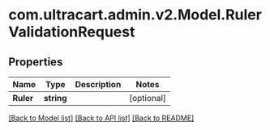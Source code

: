 # com.ultracart.admin.v2.Model.RulerValidationRequest
## Properties

Name | Type | Description | Notes
------------ | ------------- | ------------- | -------------
**Ruler** | **string** |  | [optional] 


[[Back to Model list]](../README.md#documentation-for-models) [[Back to API list]](../README.md#documentation-for-api-endpoints) [[Back to README]](../README.md)

